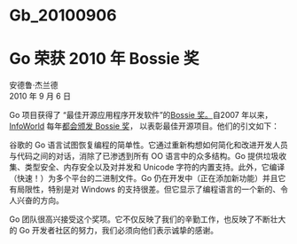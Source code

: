 # Gb_20100906

# Go 荣获 2010 年 Bossie 奖

安德鲁·杰兰德  
2010 年 9 月 6 日

Go 项目获得了 “最佳开源应用程序开发软件”的[Bossie 奖。](http://www.infoworld.com/d/open-source/bossie-awards-2010-the-best-open-source-application-development-software-140&current=2&last=1)自2007 年以来， [InfoWorld](http://infoworld.com/) 每年[都会颁发 Bossie 奖](http://www.infoworld.com/d/open-source/bossie-awards-2010-the-best-open-source-software-the-year-115)， 以表彰最佳开源项目。他们的引文如下：[](http://infoworld.com/)

谷歌的 Go 语言试图恢复编程的简单性。它通过重新构想如何简化和改进开发人员与代码之间的对话，消除了已渗透到所有 OO 语言中的众多结构。Go 提供垃圾收集、类型安全、内存安全以及对并发和 Unicode 字符的内置支持。此外，它编译（快速！）为多个平台的二进制文件。Go 仍在开发中（正在添加新功能）并且它有局限性，特别是对 Windows 的支持很差。但它显示了编程语言的一个新的、令人兴奋的方向。

Go 团队很高兴接受这个奖项。它不仅反映了我们的辛勤工作，也反映了不断壮大的 Go 开发者社区的努力，我们必须向他们表示诚挚的感谢。


